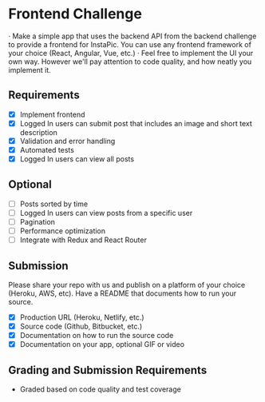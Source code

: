 # Frontend Challenge

· Make a simple app that uses the backend API from the backend challenge to provide a frontend for InstaPic. You can use any frontend framework of your choice (React, Angular, Vue, etc.)
· Feel free to implement the UI your own way. However we'll pay attention to code quality, and how neatly you implement it.

## Requirements
- [X] Implement frontend
- [X] Logged In users can submit post that includes an image and short text description
- [X] Validation and error handling
- [X] Automated tests
- [X] Logged In users can view all posts

## Optional
- [ ] Posts sorted by time
- [ ] Logged In users can view posts from a specific user
- [ ] Pagination
- [ ] Performance optimization
- [ ] Integrate with Redux and React Router

## Submission
Please share your repo with us and publish on a platform of your choice (Heroku, AWS, etc). Have a README that documents how to run your source.
- [X] Production URL (Heroku, Netlify, etc.)
- [X] Source code (Github, Bitbucket, etc.)
- [X] Documentation on how to run the source code
- [X] Documentation on your app, optional GIF or video

## Grading and Submission Requirements
- Graded based on code quality and test coverage

